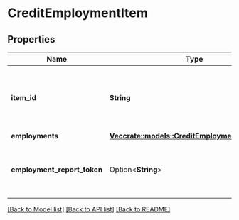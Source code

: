 # CreditEmploymentItem

## Properties

Name | Type | Description | Notes
------------ | ------------- | ------------- | -------------
**item_id** | **String** | The `item_id` of the Item associated with this webhook, warning, or error | 
**employments** | [**Vec<crate::models::CreditEmploymentVerification>**](CreditEmploymentVerification.md) |  | 
**employment_report_token** | Option<**String**> | Token to represent the underlying Employment data | [optional]

[[Back to Model list]](../README.md#documentation-for-models) [[Back to API list]](../README.md#documentation-for-api-endpoints) [[Back to README]](../README.md)


